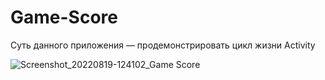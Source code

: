 # Game-Score

Суть данного приложения — продемонстрировать цикл жизни Activity

![Screenshot_20220819-124102_Game Score](https://user-images.githubusercontent.com/107046079/185591728-028183c3-0b64-4896-a608-1bb553daed0d.jpg)
